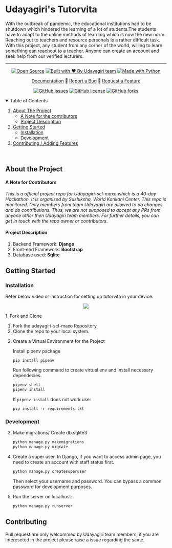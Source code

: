 <link href="https://cdn.jsdelivr.net/npm/bootstrap@5.0.0-beta1/dist/css/bootstrap.min.css" rel="stylesheet" integrity="sha384-giJF6kkoqNQ00vy+HMDP7azOuL0xtbfIcaT9wjKHr8RbDVddVHyTfAAsrekwKmP1" crossorigin="anonymous">

<div class="jumbotron">
  <h1 class="display-4">Udayagiri's Tutorvita</h1>
  <p class="lead">With the outbreak of pandemic, the educational institutions had to be shutdown which hindered the learning of a lot of students.The students have to adapt to the online methods of learning which is now the new norm. Reaching out to teachers and resource personals is a rather difficult task. With this project, any student from any corner of the world, willing to learn something can reachout to a teacher. Anyone can create an account and seek help from our verified lecturers.</p>
  <hr class="my-4">
</div>

<p class="text-center mb-3" align="center">
<a href="https://tutorvita.herokuapp.com/"><img src="https://forthebadge.com/images/badges/open-source.svg" border="0" title="Open Source" /></a> 
<a href="https://tutorvita.herokuapp.com/"><img src="https://forthebadge.com/images/badges/built-with-love.svg" border="0" title="Built with ❤ By Udayagiri team" /></a> 
<a href="https://tutorvita.herokuapp.com/"><img src="https://forthebadge.com/images/badges/made-with-python.svg" border="0" title="Made with Python" /></a>  
</p>

<p class="text-center mb-3" align="center">
<a href="https://github.com/Parthiv-2020/udayagiri-scl-maxo/blob/main/README.md" class="badge badge-primary">Documentation</a> 🔰
<a href="https://github.com/Parthiv-2020/udayagiri-scl-maxo/issues/new" class="badge badge-primary">Report a Bug</a> 🔰
<a href="https://github.com/Parthiv-2020/udayagiri-scl-maxo/issues/new" class="badge badge-primary">Request a Feature</a>
</p>


<!-- Repo detail Stickers -->
<p align="center">                          
 <a href="https://github.com/Parthiv-2020/udayagiri-scl-maxo/issues"><img alt="GitHub issues" src="https://img.shields.io/github/issues/Parthiv-2020/udayagiri-scl-maxo?style=for-the-badge"></a>
<a href="https://github.com/Parthiv-2020/udayagiri-scl-maxo/blob/main/LICENSE"><img alt="GitHub license" src="https://img.shields.io/github/license/Parthiv-2020/udayagiri-scl-maxo?style=for-the-badge"></a>
<a href="https://github.com/Parthiv-2020/udayagiri-scl-maxo/network"><img alt="GitHub forks" src="https://img.shields.io/github/forks/Parthiv-2020/udayagiri-scl-maxo?style=for-the-badge"></a>
</p>

<!-- TABLE OF CONTENTS -->
<details open="open">
  <summary>Table of Contents</summary>
  <ol>
    <li>
      <a href="#about-the-project">About The Project</a>
      <ul>
        <li><a href="#a-note-for-contributors">A Note for the contributors</a></li>
        <li><a href="#project-description">Project Description</a></li>
      </ul>
    </li>
    <li>
      <a href="#getting-started">Getting Started</a>
      <ul>
        <li><a href="#installation">Installation</a></li>
        <li><a href="#development">Development</a></li>
      </ul>
    </li>
    <li><a href="#contributing">Contributing / Adding Features</a></li>
  </ol>
</details>

<br />

<!-- About Project -->

## About the Project

#### A Note for Contributors

<i>
This is a official project repo for Udayagiri-scl-maxo which is a 40-day Hackathon. It is organised by Sushiksha, World Konkani Center.
This repo is monitored. Only members from team Udayagiri are allowed to do changes and do contributions. 
Thus, we are not supposed to accept any PRs from anyone other then Udayagiri team members. 
For further details, you can get in touch with the repo owner or contributors. 
</i>


#### Project Description

1. Backend Framework: **Django**
2. Front-end Framework: **Bootstrap**
3. Database used: **Sqlite**

<!-- Getting started -->

## Getting Started

### Installation 

Refer below video or instruction for setting up tutorvita in your device.
<p align="center">
<a href="https://youtu.be/hdlEnNZ_NdU" border="0" title="Tutorvita installation click to play.."> <img src="uploads/ss.png" ></a>
</p>
1. Fork and Clone
    <ol>
    <li>Fork the udayagiri-scl-maxo Repository</li>
    <li>Clone the repo to your local system.</li>
    </ol>

2. Create a Virtual Environment for the Project

    Install pipenv package
    ```
    pip install pipenv
    ```

    Run following command to create virtual env and install necessary dependecies. 

    ```bash
    pipenv shell
    pipenv install
    ```
    If `pipenv install` does not work use:
    ```
    pip install -r requirements.txt
    ```

### Development

   
3. Make migrations/ Create db.sqlite3

    ```bash
    python manage.py makemigrations
    python manage.py migrate
    ```

6. Create a super user.
    In Django, if you want to access admin page, you need to create an account with staff status first.
    ```djangotemplate
    python manage.py createsuperuser
    ```
   Then select your username and password. You can bypass a common password for development purposes.
   
7. Run the server on localhost:
    ```bash
    python manage.py runserver
    ```
   

## Contributing
   Pull request are only welcommed by Udayagiri team members, if you are intereseted in the project please raise a issue regarding the same.
